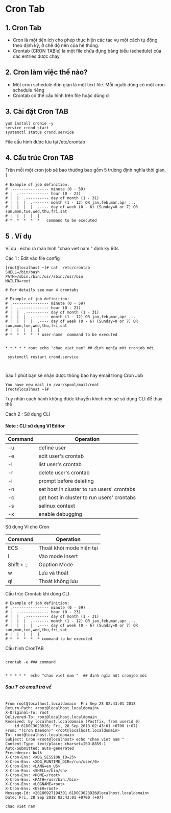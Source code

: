 # Cron Tab

## 1. Cron Tab
  - Cron là một tiện ích cho phép thực hiện các tác vụ một cách tự động theo định kỳ, ở chế độ nền của hệ thống.
  - Crontab (CRON TABle) là một file chứa đựng bảng biểu (schedule) của các entries được chạy.
## 2. Cron làm việc thế nào?
  - Một cron schedule đơn giản là một text file. Mỗi người dùng có một cron schedule riêng 
  - Crontab  có thể cấu hình trên file hoặc dùng cli
## 3. Cài đặt Cron TAB

```
yum install cronie -y
service crond start
systemctl status crond.service

```
File cấu hình  được lưu tại /etc/crontab
  
  
##  4. Cấu trúc Cron TAB
Trên mỗi một cron job sẽ bao thường bao gồm 5 trường định nghĩa thời gian, 1 

```
# Example of job definition:
# .---------------- minute (0 - 59)
# |  .------------- hour (0 - 23)
# |  |  .---------- day of month (1 - 31)
# |  |  |  .------- month (1 - 12) OR jan,feb,mar,apr ...
# |  |  |  |  .---- day of week (0 - 6) (Sunday=0 or 7) OR sun,mon,tue,wed,thu,fri,sat
# |  |  |  |  |
# *  *  *  *  *   command to be executed

 ```
 
 ## 5 . Ví dụ
 
Ví dụ : echo ra màn hình "chao viet nam " định kỳ 60s


Các 1 : Edit vào file config
```
[root@localhost ~]# cat  /etc/crontab
SHELL=/bin/bash
PATH=/sbin:/bin:/usr/sbin:/usr/bin
MAILTO=root

# For details see man 4 crontabs

# Example of job definition:
# .---------------- minute (0 - 59)
# |  .------------- hour (0 - 23)
# |  |  .---------- day of month (1 - 31)
# |  |  |  .------- month (1 - 12) OR jan,feb,mar,apr ...
# |  |  |  |  .---- day of week (0 - 6) (Sunday=0 or 7) OR sun,mon,tue,wed,thu,fri,sat
# |  |  |  |  |
# *  *  *  *  * user-name  command to be executed


* * * * * root echo "chao_viet_nam" ## định nghĩa một cronjob mới

 systemctl restart crond.service

 
 ```
 Sau 1 phút bạn sẽ nhận được thông báo hay email trong Cron Job
```
You have new mail in /var/spool/mail/root
[root@localhost ~]# 
```
Tuy nhân cách hành khộng được khuyến khích nên sẽ sử dụng CLI để thay thế


Cách 2 : Sử dụng CLI
#### Note : CLI sử dụng VI Editor

|Command|Operation|
|---------|---------|
|  -u <user>  |define user |
| -e         |edit user's crontab |
| -l         |list user's crontab |
| -r         |delete user's crontab  |
| -i         |prompt before deleting |
| -n <host>  |set host in cluster to run users' crontabs
| -c         |get host in cluster to run users' crontabs |
| -s         |selinux context |
| -x <mask>  |enable debugging |


Sử dụng VI cho Cron

|Command|Operation|
|---------|---------|
| ECS |  Thoát khỏi mode hiện tại |
| I      | Vào mode insert |
| Shift + :;       | Opption Mode |
| w|  Lưu và thoát  |
| q!| Thoát không lưu |

Cấu trúc Crontab khi dùng CLI
```
# Example of job definition:
# .---------------- minute (0 - 59)
# |  .------------- hour (0 - 23)
# |  |  .---------- day of month (1 - 31)
# |  |  |  .------- month (1 - 12) OR jan,feb,mar,apr ...
# |  |  |  |  .---- day of week (0 - 6) (Sunday=0 or 7) OR sun,mon,tue,wed,thu,fri,sat
# |  |  |  |  |
# *  *  *  *  * command to be executed

```
Cấu hình CronTAB
```

crontab -e ### command


* * * * *  echo "chao viet nam "  ## định ngĩa một cronjob mới

```


##### Sau 1' có email trả về
```

From root@localhost.localdomain  Fri Sep 28 02:43:01 2018
Return-Path: <root@localhost.localdomain>
X-Original-To: root
Delivered-To: root@localhost.localdomain
Received: by localhost.localdomain (Postfix, from userid 0)
	id 61D0C3023D26; Fri, 28 Sep 2018 02:43:01 +0700 (+07)
From: "(Cron Daemon)" <root@localhost.localdomain>
To: root@localhost.localdomain
Subject: Cron <root@localhost> echo "chao viet nam "
Content-Type: text/plain; charset=ISO-8859-1
Auto-Submitted: auto-generated
Precedence: bulk
X-Cron-Env: <XDG_SESSION_ID=25>
X-Cron-Env: <XDG_RUNTIME_DIR=/run/user/0>
X-Cron-Env: <LANG=en_US>
X-Cron-Env: <SHELL=/bin/sh>
X-Cron-Env: <HOME=/root>
X-Cron-Env: <PATH=/usr/bin:/bin>
X-Cron-Env: <LOGNAME=root>
X-Cron-Env: <USER=root>
Message-Id: <20180927194301.61D0C3023D26@localhost.localdomain>
Date: Fri, 28 Sep 2018 02:43:01 +0700 (+07)

chao viet nam 


```


 
